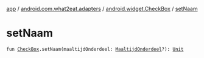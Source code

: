 [app](../../index.md) / [android.com.what2eat.adapters](../index.md) / [android.widget.CheckBox](index.md) / [setNaam](./set-naam.md)

# setNaam

`fun `[`CheckBox`](https://developer.android.com/reference/android/widget/CheckBox.html)`.setNaam(maaltijdOnderdeel: `[`MaaltijdOnderdeel`](../../android.com.what2eat.model/-maaltijd-onderdeel/index.md)`?): `[`Unit`](https://kotlinlang.org/api/latest/jvm/stdlib/kotlin/-unit/index.html)